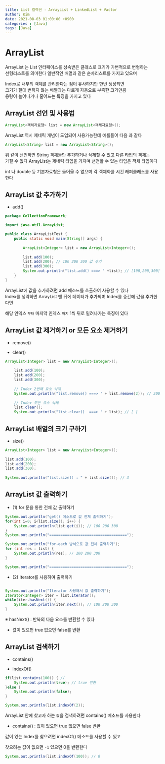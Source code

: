 ```yaml
---
title: List 컬렉션 - ArrayList + LinkedList + Vactor
author: Kim
date: 2021-08-03 01:00:00 +0900
categories : [Java]
tags: [Java]
---
```


# ArrayList

ArrayList 는 List 인터페이스를 상속받은 클래스로 크기가 가변적으로 변형하는<br>
선형리스트를 의미한다 일반적인 배열과 같은 순차리스트를 가지고 있으며<br>

Index로 내부의 객체를 관리한다는 점이 유사하지만 한번 생성되면<br>
크기가 절대 변하지 않는 배열과는 다르게 자동으로 부족한 크기만큼<br>
용량이 늘어나거나 줄어드는 특징을 가지고 있다<br>

## ArrayList 선언 및 사용법

```java
ArrayList<객체자료형> list = new ArrayList<객체자료형>();
```

ArrayList 역시 제네릭 개념이 도입되어 사용가능한데 예를들어 다음 과 같다<br>

```java
ArrayList<String> list = new ArrayList<String>();
```
위 같이 선언하면 String 객체들만 추가하거나 삭제할 수 있고 다른 타입의 객체는<br>
가질 수 없다 ArrayList는 제네릭 타입을 가지며 선언할 수 있는 타입은 객체 타입이다<br>

int 나 double 등 기본자료형은 들어올 수 없으며 각 객체화를 시킨 래퍼클래스를 사용한다<br>

## ArrayList 값 추가하기

- add()

```java
package CollectionFramework;

import java.util.ArrayList;

public class ArrayListTest {
	public static void main(String[] args) {
		
		ArrayList<Integer> list = new ArrayList<Integer>();
		
		list.add(100); 
		list.add(200); // 100 200 300 값 추가
		list.add(300);
		System.out.println("list.add() ===> " +list); // [100,200,300]
	}
}
```

ArrayList에 값을 추가하려면 add 메소드를 호출하여 사용할 수 있다<br>
Index를 생략하면 ArrayList 맨 뒤에 데이터가 추가되며 Index를 중간에 값을 추가한다면<br>

해당 인덱스 `부터` 마지막 인덱스 `까지` 1씩 뒤로 밀려나가는 특징이 있다<br>

## ArrayList 값 제거하기 or 모든 요소 제거하기

- remove()

- clear()

```java
ArrayList<Integer> list = new ArrayList<Integer>();
		
    list.add(100);
    list.add(200);
    list.add(300);
    
    // Index 2번째 요소 삭제
    System.out.println("list.remove() ===> " + list.remove(2)); // 300 제거
    
    // Index 모든 요소 삭제
    list.clear();
    System.out.println("list.clear()  ===> " + list); // [ ]
```

## ArrayList 배열의 크기 구하기

- size()

```java
ArrayList<Integer> list = new ArrayList<Integer>();
		
list.add(100);
list.add(200);
list.add(300);
		
System.out.println("list.size() : " + list.size()); // 3
```

## ArrayList 값 출력하기

- (1) for 문을 통한 전체 값 출력하기

```java
System.out.println("get() 메소드로 값 전체 출력하기");
for(int i=0; i<list.size(); i++) {
    System.out.println(list.get(i)); // 100 200 300
}
System.out.println("===================================");

System.out.println("for-each 방식으로 값 전체 출력하기");
for (int res : list) {
    System.out.println(res); // 100 200 300
}

System.out.println("===================================");
```

- (2) Iterator를 사용하여 출력하기

```java

System.out.println("Iterator 사용해서 값 출력하기");
Iterator<Integer> iter = list.iterator();
while(iter.hasNext()) {
    System.out.println(iter.next()); // 100 200 300
}
```
※ hasNext() : 반복의 다음 요소를 반환할 수 있다<br>

- 값이 있으면 true 없으면 false를 반환

## ArrayList 검색하기

- contains()

- indexOf()

```java
if(list.contains(100)) { // 
    System.out.println(true); // true 반환
}else {
    System.out.println(false);
}

System.out.println(list.indexOf(2));
```

ArrayList 안에 찾고자 하는 `값`을 검색하려면 contains() 메소드를 사용한다<br>

- contains() : 값이 있으면 true 없으면 false 반환

값이 있는 Index를 찾으려면 indexOf() 메소드를 사용할 수 있고<br>

찾으려는 값이 없으면 `-1` 있으면 0을 반환한다<br>

```java
System.out.println(list.indexOf(100)); // 0
```







